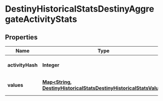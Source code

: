 
# DestinyHistoricalStatsDestinyAggregateActivityStats

## Properties
Name | Type | Description | Notes
------------ | ------------- | ------------- | -------------
**activityHash** | **Integer** | Hash ID that can be looked up in the DestinyActivityTable. |  [optional]
**values** | [**Map&lt;String, DestinyHistoricalStatsDestinyHistoricalStatsValue&gt;**](DestinyHistoricalStatsDestinyHistoricalStatsValue.md) | Collection of stats for the player in this activity. |  [optional]



